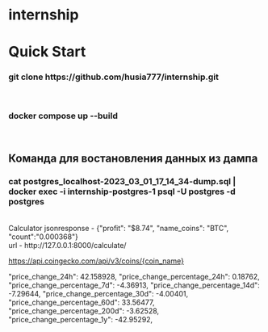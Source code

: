 # internship
<h1> Quick Start</h1>
<h3>git clone https://github.com/husia777/internship.git</h3><br>
<h3>docker compose up --build</h3><br>
<h2>Команда для востановления данных из дампа</h2>
<h3> cat postgres_localhost-2023_03_01_17_14_34-dump.sql | docker exec -i internship-postgres-1 psql -U postgres -d postgres </h3><br>
Calculator jsonresponse - {"profit": "$8.74", "name_coins": "BTC", "count":"0.000368"}  <br>
url - http://127.0.0.1:8000/calculate/


https://api.coingecko.com/api/v3/coins/{coin_name}

"price_change_24h": 42.158928,
"price_change_percentage_24h": 0.18762,
"price_change_percentage_7d": -4.36913,
"price_change_percentage_14d": -7.29644,
"price_change_percentage_30d": -4.00401,
"price_change_percentage_60d": 33.56477,
"price_change_percentage_200d": -3.62528,
"price_change_percentage_1y": -42.95292,